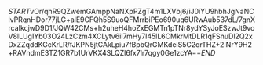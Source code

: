 $START$vOr/qhR9QZwemGAmppNaNXpPZgT4m1LXVbj6/iJ0iYU9hbhJgNaNClvPRqnHDor77jLG+alE9CFQh5S9uoQFMrrbiPEo690uq6URwAub537dL/7gnXrcaIkcjwD9D1/JQW42CMs+h2uheH4hoZxEGMTn1pTNr8ydYSyJoESzwJt9voV8lLUgIYb03O24LzCzm4XCLytv6iI7mHy7l45lL6CMkrMtDLR1qFSnuDl2Q2xDxZZqddKGcKrLR/fJKPN5jtCAkLpiu7fBpbQrGMKdeiS5C2qrTHZ+2INrY9H2+RAVndmE3TZ1GR7b1UrVKX4SLQZl6fx7lr7qgy0Ge1zcYA==$END$